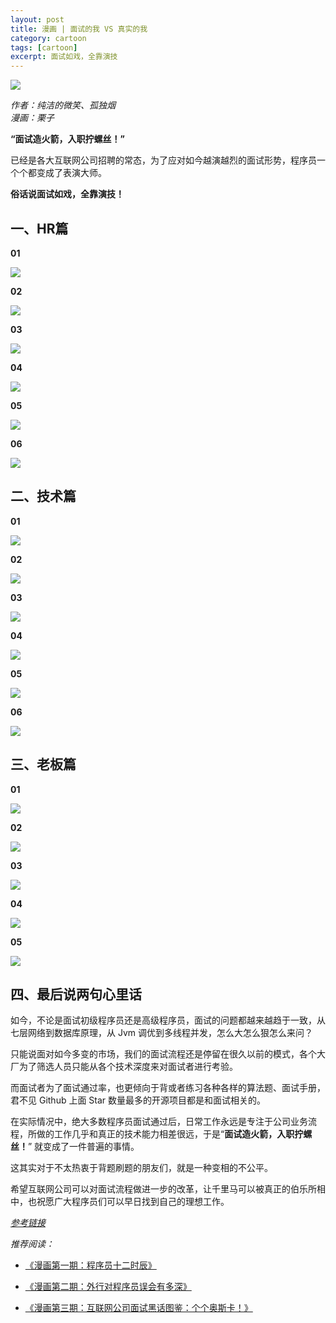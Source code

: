 ```yaml
---
layout: post
title: 漫画 | 面试的我 VS 真实的我
category: cartoon
tags: [cartoon]
excerpt: 面试如戏，全靠演技
---
```


![](http://favorites.ren/assets/images/2019/it/twome01.jpg)

*作者：纯洁的微笑、孤独烟       
漫画：栗子*


**“面试造火箭，入职拧螺丝！”**

已经是各大互联网公司招聘的常态，为了应对如今越演越烈的面试形势，程序员一个个都变成了表演大师。

**俗话说面试如戏，全靠演技！**

## 一、HR篇

**01**

![](http://favorites.ren/assets/images/2019/it/twome02.jpg)

**02**

![](http://favorites.ren/assets/images/2019/it/twome03.jpg)

**03**

![](http://favorites.ren/assets/images/2019/it/twome04.jpg)

**04**

![](http://favorites.ren/assets/images/2019/it/twome05.jpg)

**05**

![](http://favorites.ren/assets/images/2019/it/twome06.jpg)

**06**

![](http://favorites.ren/assets/images/2019/it/twome07.jpg)

## 二、技术篇

**01**

![](http://favorites.ren/assets/images/2019/it/twome08.jpg)

**02**

![](http://favorites.ren/assets/images/2019/it/twome09.jpg)

**03**

![](http://favorites.ren/assets/images/2019/it/twome10.jpg)

**04**

![](http://favorites.ren/assets/images/2019/it/twome11.jpg)

**05**

![](http://favorites.ren/assets/images/2019/it/twome12.jpg)

**06**

![](http://favorites.ren/assets/images/2019/it/twome13.jpg)

## 三、老板篇

**01**

![](http://favorites.ren/assets/images/2019/it/twome14.jpg)

**02**

![](http://favorites.ren/assets/images/2019/it/twome15.jpg)

**03**

![](http://favorites.ren/assets/images/2019/it/twome16.jpg)

**04**

![](http://favorites.ren/assets/images/2019/it/twome17.jpg)

**05**

![](http://favorites.ren/assets/images/2019/it/twome18.jpg)


## 四、最后说两句心里话

如今，不论是面试初级程序员还是高级程序员，面试的问题都越来越趋于一致，从七层网络到数据库原理，从 Jvm 调优到多线程并发，怎么大怎么狠怎么来问？

只能说面对如今多变的市场，我们的面试流程还是停留在很久以前的模式，各个大厂为了筛选人员只能从各个技术深度来对面试者进行考验。

而面试者为了面试通过率，也更倾向于背或者练习各种各样的算法题、面试手册，君不见 Github 上面 Star 数量最多的开源项目都是和面试相关的。

在实际情况中，绝大多数程序员面试通过后，日常工作永远是专注于公司业务流程，所做的工作几乎和真正的技术能力相差很远，于是“**面试造火箭，入职拧螺丝！**” 就变成了一件普遍的事情。

这其实对于不太热衷于背题刷题的朋友们，就是一种变相的不公平。

希望互联网公司可以对面试流程做进一步的改革，让千里马可以被真正的伯乐所相中，也祝愿广大程序员们可以早日找到自己的理想工作。


*[参考链接](https://mp.weixin.qq.com/s/CeXDruswPR4ZoSdRoDXNKA)*


*推荐阅读：*

- [《漫画第一期：程序员十二时辰》](https://mp.weixin.qq.com/s?__biz=MzI4NDY5Mjc1Mg==&mid=2247489012&idx=1&sn=81868be80028c20e90dc7d0904548d28&chksm=ebf6cd8bdc81449dcb56421d49d3ce7f3c273f90d37d73d0f4da452d154add1d6a712d2803af&scene=21#wechat_redirect)  

- [《漫画第二期：外行对程序员误会有多深》](https://mp.weixin.qq.com/s?__biz=MzI4NDY5Mjc1Mg==&mid=2247489397&idx=1&sn=9a17d41ef5eda083fb1d01b7f3750a28&chksm=ebf6cf0adc81461c6e09ac3b9e386456a24135038db8942f6dcf16d6c8f530cdee6300a345c3&scene=21#wechat_redirect)  

- [《漫画第三期：互联网公司面试黑话图鉴：个个奥斯卡！》](https://mp.weixin.qq.com/s?__biz=MzI4NDY5Mjc1Mg==&mid=2247489512&idx=1&sn=734ae0b2e319ecd6e9e49c2782e27b61&chksm=ebf6cf97dc814681c4e1d089203e01f7c7d2052a581cd3696dbe76d8584edff8542164a236c9&scene=21#wechat_redirect)  
